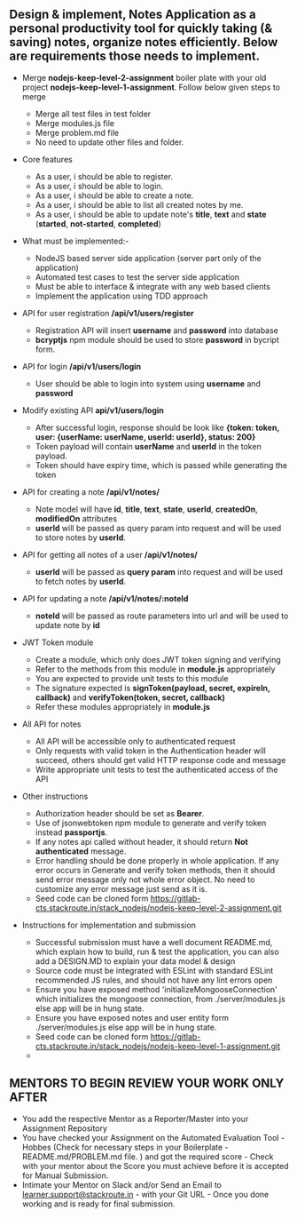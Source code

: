 ## Design & implement, Notes Application as a personal productivity tool for quickly taking (& saving) notes, organize notes efficiently. Below are requirements those needs to implement.

- Merge **nodejs-keep-level-2-assignment** boiler plate with your old project **nodejs-keep-level-1-assignment**. Follow below given steps to merge
	- Merge all test files in test folder
	- Merge modules.js file
	- Merge problem.md file
	- No need to update other files and folder.
	
- Core features
	- As a user, i should be able to register.
	- As a user, i should be able to login.
	- As a user, i should be able to create a note.
	- As a user, i should be able to list all created notes by me.
	- As a user, i should be able to update note's **title**, **text** and **state** (**started**, **not-started**, **completed**)

- What must be implemented:- 
	- NodeJS based server side application (server part only of the application)
	- Automated test cases to test the server side application
	- Must be able to interface & integrate with any web based clients
	- Implement the application using TDD approach
	 
- API for user registration **/api/v1/users/register**
	- Registration API will insert **username** and **password** into database
	- **bcryptjs** npm module should be used to store **password** in bycript form.
- API for login  **/api/v1/users/login**
	- User should be able to login into system using **username** and **password**
- Modify existing API **api/v1/users/login**
	- After successful login, response should be look like **{token: token, user: {userName: userName, userId: userId}, status: 200}**
	- Token payload will contain **userName** and **userId** in the token payload.
	- Token should have expiry time, which is passed while generating the token
- API for creating a note **/api/v1/notes/**
	- Note model will have **id**, **title**, **text**, **state**, **userId**, **createdOn**, **modifiedOn** attributes
	- **userId** will be passed as query param into request and will be used to store notes by **userId**.
- API for getting all notes of a user **/api/v1/notes/**
	- **userId** will be passed as **query param** into request and will be used to fetch notes by **userId**.
- API for updating a note **/api/v1/notes/:noteId**
	- **noteId** will be passed as route parameters into url and will be used to update note by **id**

- JWT Token module
	- Create a module, which only does JWT token signing and verifying
	- Refer to the methods from this module in **module.js** appropriately
	- You are expected to provide unit tests to this module
	- The signature expected is **signToken(payload, secret, expireIn, callback)** and **verifyToken(token, secret, callback)**
	- Refer these modules appropriately in **module.js**

- All API for notes
	- All API will be accessible only to authenticated request
	- Only requests with valid token in the Authentication header will succeed, others should get valid HTTP response code and message
	- Write appropriate unit tests to test the authenticated access of the API

- Other instructions
	- Authorization header should be set as **Bearer**.
	- Use of jsonwebtoken npm module to generate and verify token instead **passportjs**.
	- If any notes api called without header, it should return **Not authenticated** message. 
	- Error handling should be done properly in whole application. If any error occurs in Generate and verify token methods, then it should send error message only not whole error object. No need to customize any error message just send as it is.
	- Seed code can be cloned form https://gitlab-cts.stackroute.in/stack_nodejs/nodejs-keep-level-2-assignment.git


- Instructions for implementation and submission
	- Successful submission must have a well document README.md, which explain how to build, run & test the application, you can also add a DESIGN.MD to explain your data model & design
	- Source code must be integrated with ESLint with standard ESLint recommended JS rules, and should not have any lint errors open
	- Ensure you have exposed method 'initializeMongooseConnection' which initializes the mongoose connection, from ./server/modules.js else app will be in hung state.
	- Ensure you have exposed notes and user entity form ./server/modules.js else app will be in hung state.
	- Seed code can be cloned form https://gitlab-cts.stackroute.in/stack_nodejs/nodejs-keep-level-1-assignment.git
	- 
## MENTORS TO BEGIN REVIEW YOUR WORK ONLY AFTER 

- You add the respective Mentor as a Reporter/Master into your Assignment Repository
- You have checked your Assignment on the Automated Evaluation Tool - Hobbes (Check for necessary steps in your Boilerplate - README.md/PROBLEM.md file. ) and got the required score - Check with your mentor about the Score you must achieve before it is accepted for Manual Submission. 
- Intimate your Mentor on Slack and/or Send an Email to learner.support@stackroute.in - with your Git URL - Once you done working and is ready for final submission.